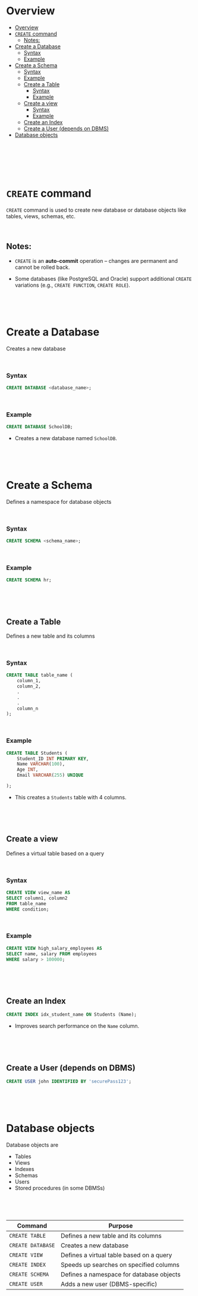 # Overview

- [Overview](#overview)
- [`CREATE` command](#create-command)
  - [Notes:](#notes)
- [Create a Database](#create-a-database)
    - [Syntax](#syntax)
    - [Example](#example)
- [Create a Schema](#create-a-schema)
    - [Syntax](#syntax-1)
    - [Example](#example-1)
  - [Create a Table](#create-a-table)
    - [Syntax](#syntax-2)
    - [Example](#example-2)
  - [Create a view](#create-a-view)
    - [Syntax](#syntax-3)
    - [Example](#example-3)
  - [Create an Index](#create-an-index)
  - [Create a User (depends on DBMS)](#create-a-user-depends-on-dbms)
- [Database objects](#database-objects)

&nbsp;

&nbsp;

&nbsp;

# `CREATE` command

`CREATE` command is used to create new database or database objects like tables, views, schemas, etc.

&nbsp;

## Notes:

- `CREATE` is an **auto-commit** operation – changes are permanent and cannot be rolled back.

- Some databases (like PostgreSQL and Oracle) support additional `CREATE` variations (e.g., `CREATE FUNCTION`, `CREATE ROLE`).

&nbsp;

&nbsp;

# Create a Database

Creates a new database

&nbsp;

### Syntax

```sql
CREATE DATABASE <database_name>;
```

&nbsp;

### Example

```sql
CREATE DATABASE SchoolDB;
```

- Creates a new database named `SchoolDB`.

&nbsp;

&nbsp;

# Create a Schema

Defines a namespace for database objects

&nbsp;

### Syntax

```sql
CREATE SCHEMA <schema_name>;
```

&nbsp;

### Example

```sql
CREATE SCHEMA hr;
```

&nbsp;

&nbsp;

## Create a Table

Defines a new table and its columns

&nbsp;

### Syntax

```sql
CREATE TABLE table_name (
    column_1,
    column_2,
    .
    .
    .
    column_n
);
```

&nbsp;

### Example

```sql
CREATE TABLE Students (
    Student_ID INT PRIMARY KEY,
    Name VARCHAR(100),
    Age INT,
    Email VARCHAR(255) UNIQUE

);
```

- This creates a `Students` table with 4 columns.

&nbsp;

&nbsp;

## Create a view

Defines a virtual table based on a query

&nbsp;

### Syntax

```sql
CREATE VIEW view_name AS
SELECT column1, column2
FROM table_name
WHERE condition;
```

&nbsp;

### Example

```sql
CREATE VIEW high_salary_employees AS
SELECT name, salary FROM employees
WHERE salary > 100000;
```

&nbsp;

&nbsp;

## Create an Index

```sql
CREATE INDEX idx_student_name ON Students (Name);
```

- Improves search performance on the `Name` column.

&nbsp;

&nbsp;

## Create a User (depends on DBMS)

```sql
CREATE USER john IDENTIFIED BY 'securePass123';
```

&nbsp;

&nbsp;

# Database objects

Database objects are

- Tables
- Views
- Indexes
- Schemas
- Users
- Stored procedures (in some DBMSs)

&nbsp;

&nbsp;

| Command           | Purpose                                  |
| ----------------- | ---------------------------------------- |
| `CREATE TABLE`    | Defines a new table and its columns      |
| `CREATE DATABASE` | Creates a new database                   |
| `CREATE VIEW`     | Defines a virtual table based on a query |
| `CREATE INDEX`    | Speeds up searches on specified columns  |
| `CREATE SCHEMA`   | Defines a namespace for database objects |
| `CREATE USER`     | Adds a new user (DBMS-specific)          |

&nbsp;

&nbsp;

&nbsp;

&nbsp;

&nbsp;
